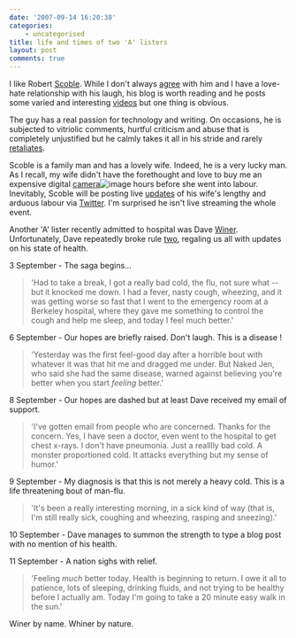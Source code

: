 ```yaml
---
date: '2007-09-14 16:20:38'
categories:
    - uncategorised
title: life and times of two 'A' listers
layout: post
comments: true
---
```


I like Robert [Scoble](http://scobleizer.com/). While I don't always
[agree](http://www.nbrightside.com/blog/2006/07/11/why-england-will-win-the-next-world-cup/)
with him and I have a love-hate relationship with his laugh, his blog is
worth reading and he posts some varied and interesting
[videos](http://www.podtech.net/home/category/editorial/tech/scobleshow/)
but one thing is obvious.

The guy has a real passion for technology and writing. On occasions, he
is subjected to vitriolic comments, hurtful criticism and abuse that is
completely unjustified but he calmly takes it all in his stride and
rarely
[retaliates](http://scobleizer.com/2007/08/29/wired-tired-linkbaiting-i-wish/).

Scoble is a family man and has a lovely wife. Indeed, he is a very lucky
man. As I recall, my wife didn't have the forethought and love to buy me
an expensive digital
[camera](http://www.amazon.co.uk/gp/redirect.html?ie=UTF8&location=http://www.amazon.co.uk/Canon-EOS-Digital-Camera-24-105mm/dp/B000G2O1OS?ie=UTF8&s=electronics&qid=1189755270&sr=8-2&tag=paradiso&linkCode=ur2&camp=1634&creative=6738)![image](http://www.assoc-amazon.co.uk/e/ir?t=paradiso&l=ur2&o=2)
hours before she went into labour. Inevitably, Scoble will be posting
live [updates](http://scobleizer.com/2007/09/13/babys-on-the-way/) of
his wife's lengthy and arduous labour via
[Twitter](http://twitter.com/). I'm surprised he isn't live streaming
the whole event.

Another 'A' lister recently admitted to hospital was Dave
[Winer](http://www.scripting.com/). Unfortunately, Dave repeatedly broke
rule
[two](http://www.nbrightside.com/blog/2006/06/09/7-habits-of-highly-ineffectual-bloggers/),
regaling us all with updates on his state of health.

3 September - The saga begins...
> 'Had to take a break, I got a really bad cold, the flu, not sure what
> -- but it knocked me down. I had a fever, nasty cough, wheezing, and
> it was getting worse so fast that I went to the emergency room at a
> Berkeley hospital, where they gave me something to control the cough
> and help me sleep, and today I feel much better.'

6 September - Our hopes are briefly raised. Don't laugh. This is a
disease !
> 'Yesterday was the first feel-good day after a horrible bout with
> whatever it was that hit me and dragged me under. But Naked Jen, who
> said she had the same disease, warned against believing you're better
> when you start *feeling* better.'

8 September - Our hopes are dashed but at least Dave received my email
of support.
> 'I've gotten email from people who are concerned. Thanks for the
> concern. Yes, I have seen a doctor, even went to the hospital to get
> chest x-rays. I don't have pneumonia. Just a realllly bad cold. A
> monster proportioned cold. It attacks everything but my sense of
> humor.'

9 September - My diagnosis is that this is not merely a heavy cold. This
is a life threatening bout of man-flu.
> 'It's been a really interesting morning, in a sick kind of way (that
> is, I'm still really sick, coughing and wheezing, rasping and
> sneezing).'

10 September - Dave manages to summon the strength to type a blog post
with no mention of his health.

11 September - A nation sighs with relief.
> 'Feeling *much* better today. Health is beginning to return. I owe it
> all to patience, lots of sleeping, drinking fluids, and not trying to
> be healthy before I actually am. Today I'm going to take a 20 minute
> easy walk in the sun.'

Winer by name. Whiner by nature.
